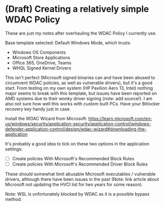 # (Draft) Creating a relatively simple WDAC Policy

These are just my notes after overhauling the WDAC Policy I currently use.

Base template selected: Default Windows Mode, which trusts: 
- Windows OS Components
- Microsoft Store Applications
- Office 365, OneDrive, Teams
- WHQL Signed Kernel Drivers

This isn't perfect (Microsoft signed binaries can and have been abused to circumvent WDAC policies, as well as vulnerable drivers), but it's a good start. From testing on my own system (HP Pavilion Aero 13, Intel) nothing major seems to break with this template, but issues have been reported on AMD systems due to their wonky driver signing (note: add source!). I am also not sure how well this works with custom built PCs. Have your Bitlocker recovery key handy just in case.

Install the WDAC Wizard from Microsoft: https://learn.microsoft.com/en-us/windows/security/application-security/application-control/windows-defender-application-control/design/wdac-wizard#downloading-the-application

It's probably a good idea to tick on these two options in the application settings:

- [ ] Create policies With Microsoft's Recommended Block Rules 
- [ ] Create policies With Microsoft's Recommended Driver Block Rules

These should somewhat limit abusable Microsoft executables / vulnerable drivers, although there have been issues in the past (Note: link article about Microsoft not updating the HVCI list for two years for some reason).  

Note: WSL is unfortunately blocked by WDAC as it is a possible bypass method. 
